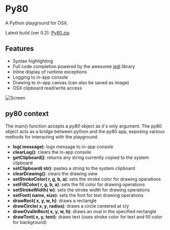 # Py80
A Python playground for OSX.

Latest build (ver 0.2): [Py80.zip](http://kode80.com/downloads/Py80.zip)

## Features
* Syntax highlighting
* Full code completion powered by the awesome [jedi](https://github.com/davidhalter/jedi) library
* Inline display of runtime exceptions
* Logging to in-app console
* Drawing to in-app canvas (can also be saved as image)
* OSX clipboard read/write access

![Screen](https://github.com/kode80/Py80/blob/master/py80_screen.png)

## py80 context
The main() function accepts a *py80* object as it's only argument. The py80 object acts as a bridge between python and the py80 app, exposing various methods for interacting with the playground.
* **log( message)**: logs message to in-app console
* **clearLog()**: clears the in-app console
* **getClipboard()**: returns any string currently copied to the system clipboard
* **setClipboard( str)**: pastes a string to the system clipboard
* **clearDrawing()**: clears the drawing view
* **setStrokeColor( r, g, b, a)**: sets the stroke color for drawing operations
* **setFillColor( r, g, b, a)**: sets the fill color for drawing operations
* **setStrokeWidth( w)**: sets the stroke width for drawing operations
* **setFont( name, size)**: sets the font for text drawing operations
* **drawRect( x, y, w, h)**: draws a rectangle
* **drawCircle( x, y, radius)**: draws a circle centered at x/y
* **drawOvalInRect( x, y, w, h)**: draws an oval in the specified rectangle
* **drawText( x, y, text)**: draws text (uses stroke color for text and fill color for background)
